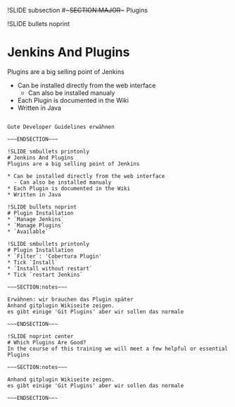 !SLIDE subsection
#~~~SECTION:MAJOR~~~ Plugins

!SLIDE bullets noprint
# Jenkins And Plugins
Plugins are a big selling point of Jenkins

* Can be installed directly from the web interface
  - Can also be installed manualy 
* Each Plugin is documented in the Wiki
* Written in Java

~~~SECTION:notes~~~

Gute Developer Guidelines erwähnen

~~~ENDSECTION~~~

!SLIDE smbullets printonly
# Jenkins And Plugins
Plugins are a big selling point of Jenkins

* Can be installed directly from the web interface
  - Can also be installed manualy 
* Each Plugin is documented in the Wiki
* Written in Java

!SLIDE bullets noprint
# Plugin Installation
* `Manage Jenkins`
* `Manage Plugins`
* `Available`

!SLIDE smbullets printonly
# Plugin Installation
* `Filter`: 'Cobertura Plugin'
* Tick `Install`
* `Install without restart`
* Tick `restart Jenkins`

~~~SECTION:notes~~~

Erwähnen: wir brauchen das Plugin später
Anhand gitplugin Wikiseite zeigen.
es gibt einige 'Git Plugins' aber wir sollen das normale

~~~ENDSECTION~~~

!SLIDE noprint center
# Which Plugins Are Good?
In the course of this training we will meet a few helpful or essential Plugins

~~~SECTION:notes~~~

Anhand gitplugin Wikiseite zeigen.
es gibt einige 'Git Plugins' aber wir sollen das normale

~~~ENDSECTION~~~
